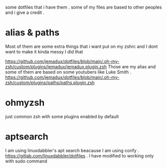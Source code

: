 some dotfiles that i have them . some of my files
are based to other peoples and i give a credit .

# alias & paths

 Most of them are some extra things that i want put on
 my zshrc and I dont want to make it kinda messy I did that

 https://github.com/jemadux/dotfiles/blob/main/.oh-my-zsh/custom/plugins/jemadux/jemadux.plugin.zsh
 Those are my alias and some of them are based
 on some youtubers like Luke Smith .
 https://github.com/jemadux/dotfiles/blob/main/.oh-my-zsh/custom/plugins/paths/paths.plugin.zsh


# ohmyzsh
just common zsh with some plugins enabled by default 

# aptsearch

I am using linuxdabbler's apt search beacause I am using confy .
https://gitlab.com/linuxdabbler/dotfiles .
I have modified to working only with sudo command
